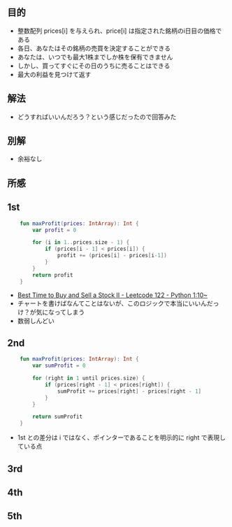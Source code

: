 ## 目的
- 整数配列 prices[i] を与えられ、price[i] は指定された銘柄のi日目の価格である
- 各日、あなたはその銘柄の売買を決定することができる
- あなたは、いつでも最大1株までしか株を保有できません
- しかし、買ってすぐにその日のうちに売ることはできる
- 最大の利益を見つけて返す

## 解法
- どうすればいいんだろう？という感じだったので回答みた

## 別解
- 余裕なし

## 所感

## 1st
```kotlin
    fun maxProfit(prices: IntArray): Int {
        var profit = 0

        for (i in 1..prices.size - 1) {
            if (prices[i - 1] < prices[i]) {
                profit += (prices[i] - prices[i-1])
            }
        }
        return profit
    }
```
- [Best Time to Buy and Sell a Stock II - Leetcode 122 - Python 1:10~](https://www.youtube.com/watch?v=3SJ3pUkPQMc&t=70s)
- チャートを書けばなんてことはないが、このロジックで本当にいいんだっけ？が気になってしまう
- 数弱しんどい


## 2nd
```kotlin
    fun maxProfit(prices: IntArray): Int {
        var sumProfit = 0

        for (right in 1 until prices.size) {
            if (prices[right - 1] < prices[right]) {
                sumProfit += prices[right] - prices[right - 1]
            }
        }

        return sumProfit
    }
```
- 1st との差分は i ではなく、ポインターであることを明示的に right で表現している点

## 3rd

## 4th

## 5th
